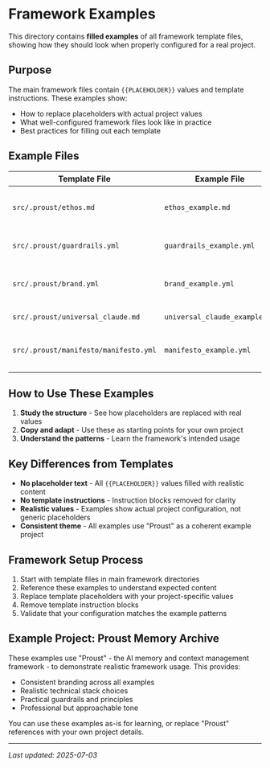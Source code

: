# Framework Examples

This directory contains **filled examples** of all framework template files, showing how they should look when properly configured for a real project.

## Purpose

The main framework files contain `{{PLACEHOLDER}}` values and template instructions. These examples show:

- How to replace placeholders with actual project values
- What well-configured framework files look like in practice
- Best practices for filling out each template

## Example Files

| Template File | Example File | Purpose |
|---------------|--------------|---------|
| `src/.proust/ethos.md` | `ethos_example.md` | Project mission, vision, and principles |
| `src/.proust/guardrails.yml` | `guardrails_example.yml` | AI coding standards and rules |
| `src/.proust/brand.yml` | `brand_example.yml` | Brand guidelines and design tokens |
| `src/.proust/universal_claude.md` | `universal_claude_example.md` | Claude Code configuration |
| `src/.proust/manifesto/manifesto.yml` | `manifesto_example.yml` | Technical architecture and decisions |

## How to Use These Examples

1. **Study the structure** - See how placeholders are replaced with real values
2. **Copy and adapt** - Use these as starting points for your own project
3. **Understand the patterns** - Learn the framework's intended usage

## Key Differences from Templates

- **No placeholder text** - All `{{PLACEHOLDER}}` values filled with realistic content
- **No template instructions** - Instruction blocks removed for clarity
- **Realistic values** - Examples show actual project configuration, not generic placeholders
- **Consistent theme** - All examples use "Proust" as a coherent example project

## Framework Setup Process

1. Start with template files in main framework directories
2. Reference these examples to understand expected content
3. Replace template placeholders with your project-specific values
4. Remove template instruction blocks
5. Validate that your configuration matches the example patterns

## Example Project: Proust Memory Archive

These examples use "Proust" - the AI memory and context management framework - to demonstrate realistic framework usage. This provides:

- Consistent branding across all examples
- Realistic technical stack choices
- Practical guardrails and principles
- Professional but approachable tone

You can use these examples as-is for learning, or replace "Proust" references with your own project details.

---

_Last updated: 2025-07-03_